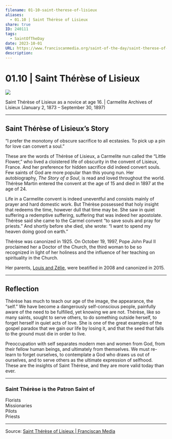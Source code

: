 ```yaml
---
filename: 01-10-saint-therese-of-lisieux
aliases:
  - 01.10 | Saint Thérèse of Lisieux
share: true
ID: 240111
tags:
  - SaintOfTheDay
date: 2023-10-01
URL: https://www.franciscanmedia.org/saint-of-the-day/saint-therese-of-lisieux/
description: 
---
```


# 01.10 | Saint Thérèse of Lisieux

![](https://i.imgur.com/4NZSg1M.png)


Saint Thérèse of Lisieux as a novice at age 16. | Carmelite Archives of Lisieux
(January 2, 1873 – September 30, 1897)

---

## Saint Thérèse of Lisieux’s Story

“I prefer the monotony of obscure sacrifice to all ecstasies. To pick up a pin for love can convert a soul.”

These are the words of Thérèse of Lisieux, a Carmelite nun called the “Little Flower,” who lived a cloistered life of obscurity in the convent of Lisieux, France. And her preference for hidden sacrifice did indeed convert souls. Few saints of God are more popular than this young nun. Her autobiography, *The Story of a Soul*, is read and loved throughout the world. Thérèse Martin entered the convent at the age of 15 and died in 1897 at the age of 24.

Life in a Carmelite convent is indeed uneventful and consists mainly of prayer and hard domestic work. But Thérèse possessed that holy insight that redeems the time, however dull that time may be. She saw in quiet suffering a redemptive suffering, suffering that was indeed her apostolate. Thérèse said she came to the Carmel convent “to save souls and pray for priests.” And shortly before she died, she wrote: “I want to spend my heaven doing good on earth.”

Thérèse was canonized in 1925. On October 19, 1997, Pope John Paul II proclaimed her a Doctor of the Church, the third woman to be so recognized in light of her holiness and the influence of her teaching on spirituality in the Church.

Her parents, [Louis and Zélie](https://www.franciscanmedia.org/saint-of-the-day/saints-louis-martin-and-zelie-guerin), were beatified in 2008 and canonized in 2015.

---

## Reflection

Thérèse has much to teach our age of the image, the appearance, the “self.” We have become a dangerously self-conscious people, painfully aware of the need to be fulfilled, yet knowing we are not. Thérèse, like so many saints, sought to serve others, to do something outside herself, to forget herself in quiet acts of love. She is one of the great examples of the gospel paradox that we gain our life by losing it, and that the seed that falls to the ground must die in order to live.

Preoccupation with self separates modern men and women from God, from their fellow human beings, and ultimately from themselves. We must re-learn to forget ourselves, to contemplate a God who draws us out of ourselves, and to serve others as the ultimate expression of selfhood. These are the insights of Saint Thérèse, and they are more valid today than ever.

---

### Saint Thérèse is the Patron Saint of

Florists  
Missionaries  
Pilots  
Priests

---


Source: [Saint Thérèse of Lisieux | Franciscan Media](https://www.franciscanmedia.org/saint-of-the-day/saint-therese-of-lisieux/)